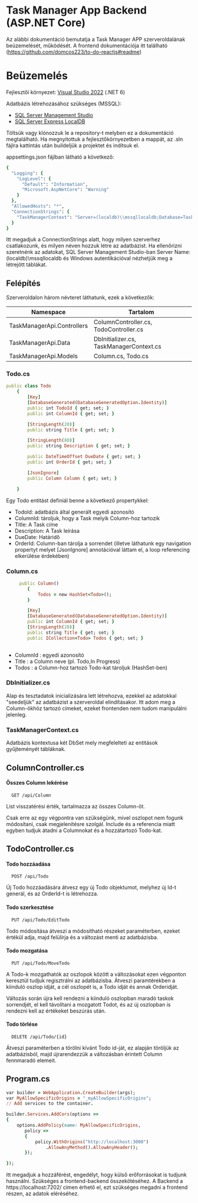 
#  Task Manager App Backend (ASP.NET Core)

Az alábbi dokumentáció bemutatja a Task Manager APP szerveroldalának beüzemelését, működését.
A frontend dokumentációja itt található (https://github.com/domcos223/to-do-reactjs#readme)

# Beüzemelés

Fejlesztői környezet: [Visual Studio 2022](https://visualstudio.microsoft.com/vs/#download) (.NET 6)

Adatbázis létrehozásához szükséges (MSSQL): 
- [SQL Server Management Studio](https://docs.microsoft.com/en-us/sql/ssms/download-sql-server-management-studio-ssms?view=sql-server-ver15)
- [SQL Server Express LocalDB](https://docs.microsoft.com/en-us/sql/database-engine/configure-windows/sql-server-express-localdb?view=sql-server-ver15)


Töltsük vagy klónozzuk le a repository-t melyben ez a dokumentáció megtalálható.
Ha megnyitottuk a fejlesztőkörnyezetben a mappát, az .sln fájlra kattintás után buildeljük a projektet 
és indítsuk el. 

appsettings.json fájlban látható a következő:
```ruby
{
  "Logging": {
    "LogLevel": {
      "Default": "Information",
      "Microsoft.AspNetCore": "Warning"
    }
  },
  "AllowedHosts": "*",
  "ConnectionStrings": {
    "TaskManagerContext": "Server=(localdb)\\mssqllocaldb;Database=TaskManagerDb;Trusted_Connection=True;MultipleActiveResultSets=true"
  }
}
```
Itt megadjuk a ConnectionStrings alatt, hogy milyen szerverhez csatlakozunk, és milyen néven hozzuk létre az adatbázist.
Ha ellenőrizni szeretnénk az adatokat, SQL Server Management Studio-ban Server Name: (localdb)\\mssqllocaldb és Windows autentikációval nézhetjük meg a létrejött táblákat.

## Felépítés

Szerveroldalon három névteret láthatunk, ezek a következők:

| Namespace             | Tartalom|
| ----------------- |-- |
| TaskManagerApi.Controllers  |ColumnController.cs, TodoController.cs|
| TaskManagerApi.Data | DbInitializer.cs, TaskManagerContext.cs|
| TaskManagerApi.Models  | Column.cs, Todo.cs|

### Todo.cs
```ruby
public class Todo
    {
        [Key]
        [DatabaseGenerated(DatabaseGeneratedOption.Identity)]
        public int TodoId { get; set; }
        public int ColumnId { get; set; }

        [StringLength(20)]
        public string Title { get; set; }

        [StringLength(80)]
        public string Description { get; set; }

        public DateTimeOffset DueDate { get; set; }
        public int OrderId { get; set; }

        [JsonIgnore]
        public Column Column { get; set; }

    }
```

Egy Todo entitást definiál benne a következő propertykkel:
- TodoId: adatbázis által generált egyedi azonosító
- ColumnId: tároljuk, hogy a Task melyik Column-hoz tartozik
- Title: A Task címe
- Description: A Task leírása
- DueDate: Határidő
- OrderId: Column-ban tárolja a sorrendet
(illetve láthatunk egy navigation propertyt melyet [JsonIgnore] annotációval láttam el, a loop referencing elkerülése érdekében)

### Column.cs
```ruby
     public Column()
        {
            Todos = new HashSet<Todo>();   
        }

        [Key]
        [DatabaseGenerated(DatabaseGeneratedOption.Identity)]
        public int ColumnId { get; set; }
        [StringLength(20)]
        public string Title { get; set; }    
        public ICollection<Todo> Todos { get; set; }
    
```
- ColumnId : egyedi azonosító
- Title : a Column neve (pl. Todo,In Progress)
- Todos : a Column-hoz tartozó Todo-kat tároljuk (HashSet-ben)

### DbInitializer.cs

Alap és tesztadatok inicializására lett létrehozva, ezekkel az adatokkal "seedeljük" az adatbázist a szerveroldal elindításakor.
Itt adom meg a Column-ökhöz tartozó címeket, ezeket frontenden nem tudom manipulálni jelenleg.

### TaskManagerContext.cs

Adatbázis kontextusa
két DbSet mely megfelelteti az entitások gyűjteményét tábláknak.


## ColumnController.cs

#### Összes Column lekérése

```http
  GET /api/Column
```
List<Column> visszatérési érték, tartalmazza az összes Column-öt.

Csak erre az egy végpontra van szükségünk, mivel oszlopot nem fogunk módosítani, csak megjelenítésre szolgál. Include és a referencia miatt egyben tudjuk átadni a Columnokat és a hozzátartozó Todo-kat.

  
## TodoController.cs

#### Todo hozzáadása


```http
  POST /api/Todo
```
Új Todo hozzáadására átvesz egy új Todo objektumot, melyhez új Id-t generál, és az OrderId-t is létrehozza.

#### Todo szerkesztése
```http
  PUT /api/Todo/EditTodo
```

Todo módosítása átveszi a módosítható részeket paraméterben, ezeket értékül adja, majd felülírja és a változást menti az adatbázisba.


#### Todo mozgatása
```http
  PUT /api/Todo/MoveTodo
```
A Todo-k mozgathatók az oszlopok között a változásokat ezen végponton keresztül tudjuk regisztrálni az adatbázisba.
Átveszi paramtérekben a kiinduló oszlop idját, a cél oszlopét is, a Todo idját és annak Orderidját.

Változás során újra kell rendezni a kiinduló oszlopban maradó taskok sorrendjét, el kell távolítani a mozgatott Todot, és az új oszlopban is rendezni kell az értékeket beszúrás után.

#### Todo törlése
```http
  DELETE /api/Todo/{id}
```

Átveszi paraméterben a törölni kívánt Todo id-ját, ez alapján töröljük az adatbázisból, majd újrarendezzük a változásban érintett Column fennmaradó elemeit.


## Program.cs

```ruby
var builder = WebApplication.CreateBuilder(args);
var MyAllowSpecificOrigins = "_myAllowSpecificOrigins";
// Add services to the container.

builder.Services.AddCors(options =>
{
    options.AddPolicy(name: MyAllowSpecificOrigins,
       policy =>
       {
           policy.WithOrigins("http://localhost:3000")
               .AllowAnyMethod().AllowAnyHeader();
       });

});
```
itt megadjuk a hozzáférést, engedélyt, hogy külső erőforrásokat is tudjunk használni.
Szükséges a frontend-backend összekötéséhez.
A Backend a https://localhost:7202/ címen érhető el, ezt szükséges megadni a frontend részen, az adatok eléréséhez.





